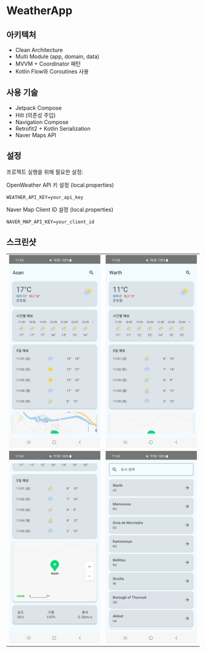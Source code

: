 # WeatherApp

## 아키텍처
- Clean Architecture
- Multi Module (app, domain, data)
- MVVM + Coordinator 패턴
- Kotlin Flow와 Coroutines 사용

## 사용 기술

- Jetpack Compose
- Hilt (의존성 주입)
- Navigation Compose
- Retrofit2 + Kotlin Serialization
- Naver Maps API

## 설정
프로젝트 실행을 위해 필요한 설정:

OpenWeather API 키 설정 (local.properties)
~~~
WEATHER_API_KEY=your_api_key
~~~
Naver Map Client ID 설정 (local.properties)
~~~
NAVER_MAP_API_KEY=your_client_id
~~~

## 스크린샷

|  |  |
|:---:|:---:|
| ![메인화면](https://github.com/Hoseong-Ryu/WeatherApp/blob/master/image/img.png?raw=true) | ![검색 후 메인화면](https://github.com/Hoseong-Ryu/WeatherApp/blob/master/image/img_1.png?raw=true) |
| ![검색 후 메인화면 지도](https://github.com/Hoseong-Ryu/WeatherApp/blob/master/image/img_2.png?raw=true) | ![검색 화면](https://github.com/Hoseong-Ryu/WeatherApp/blob/master/image/img_3.png?raw=true) |
